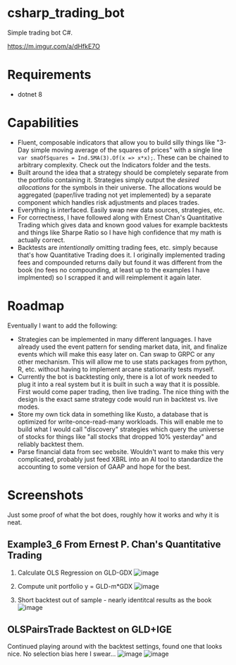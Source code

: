 # csharp_trading_bot
Simple trading bot C#.

https://m.imgur.com/a/dHfkE7O

# Requirements
 - dotnet 8

# Capabilities
 - Fluent, composable indicators that allow you to build silly things like "3-Day simple moving average of the squares of prices" with a single line
`var smaOfSquares = Ind.SMA(3).Of(x => x*x);`. These can be chained to arbitrary complexity. Check out the Indicators folder and the tests.
 - Built around the idea that a strategy should be completely separate from the portfolio containing it. Strategies simply output the _desired allocations_
for the symbols in their universe. The allocations would be aggregated (paper/live trading not yet implemented) by a separate component which handles risk
adjustments and places trades.
 - Everything is interfaced. Easily swap new data sources, strategies, etc.
 - For correctness, I have followed along with Ernest Chan's Quantitative Trading which gives data and known good values for example backtests and things
like Sharpe Ratio so I have high confidence that my math is actually correct.
  - Backtests are _intentionally_ omitting trading fees, etc. simply because that's how Quantitative Trading does it. I originally implemented trading fees
and compounded returns daily but found it was different from the book (no fees no compounding, at least up to the examples I have implmented) so I scrapped
it and will reimplement it again later.

# Roadmap
Eventually I want to add the following:
 - Strategies can be implemented in many different languages. I have already used the event pattern for sending market data, init, and finalize events which
will make this easy later on. Can swap to GRPC or any other mechanism. This will allow me to use stats packages from python, R, etc. without having to implement
arcane stationarity tests myself.
 - Currently the bot is backtesting only, there is a lot of work needed to plug it into a real system but it is built in such a way that it is possible.
First would come paper trading, then live trading. The nice thing with the design is the exact same strategy code would run in backtest vs. live modes.
 - Store my own tick data in something like Kusto, a database that is optimized for write-once-read-many workloads. This will enable me to build what I
 would call "discovery" strategies which query the universe of stocks for things like "all stocks that dropped 10% yesterday" and reliably backtest them.
 - Parse financial data from sec website. Wouldn't want to make this very complicated, probably just feed XBRL into an AI tool to standardize the accounting
to some version of GAAP and hope for the best.

# Screenshots
Just some proof of what the bot does, roughly how it works and why it is neat.

## Example3_6 From Ernest P. Chan's Quantitative Trading

1. Calculate OLS Regression on GLD-GDX
![image](https://github.com/user-attachments/assets/1978dab0-8f2a-4a83-b9d9-c1e61d795a8b)

2. Compute unit portfolio y = GLD-m*GDX
![image](https://github.com/user-attachments/assets/4de0181e-ac45-4c43-9835-887aa69690f0)

4. Short backtest out of sample - nearly identitcal results as the book
![image](https://github.com/user-attachments/assets/b5f0e802-9552-4ce9-9c9b-7d1846c223a0)

## OLSPairsTrade Backtest on GLD+IGE
Continued playing around with the backtest settings, found one that looks nice. 
No selection bias here I swear...
![image](https://github.com/user-attachments/assets/32c68a23-514b-4ef0-94a3-ffed798e1b1b)
![image](https://github.com/user-attachments/assets/4e6ca6fe-e551-4af9-abbd-11d062162244)
